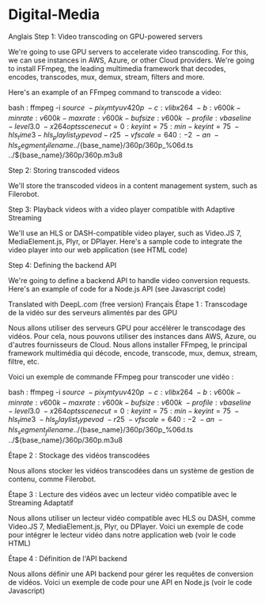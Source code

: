 # Digital-Media
Anglais
Step 1: Video transcoding on GPU-powered servers

We're going to use GPU servers to accelerate video transcoding. For this, we can use instances in AWS, Azure, or other Cloud providers. We're going to install FFmpeg, the leading multimedia framework that decodes, encodes, transcodes, mux, demux, stream, filters and more.

Here's an example of an FFmpeg command to transcode a video:

bash : 
ffmpeg -i ${source} \
  -pix_fmt yuv420p \
  -c:v libx264 \
  -b:v 600k -minrate:v 600k -maxrate:v 600k -bufsize:v 600k \
  -profile:v baseline -level 3.0 \
  -x264opts scenecut=0:keyint=75:min-keyint=75 \
  -hls_time 3
  -hls_playlist_type vod
  -r 25 \
  -vf scale=640:-2 \
  -an \
  -hls_segment_filename ../${base_name}/360p/360p_%06d.ts ../${base_name}/360p/360p.m3u8

Step 2: Storing transcoded videos

We'll store the transcoded videos in a content management system, such as Filerobot.

Step 3: Playback videos with a video player compatible with Adaptive Streaming

We'll use an HLS or DASH-compatible video player, such as Video.JS 7, MediaElement.js, Plyr, or DPlayer. Here's a sample code to integrate the video player into our web application (see HTML code)

Step 4: Defining the backend API

We're going to define a backend API to handle video conversion requests. Here's an example of code for a Node.js API (see Javascript code)

Translated with DeepL.com (free version)
Français
Étape 1 : Transcodage de la vidéo sur des serveurs alimentés par des GPU

Nous allons utiliser des serveurs GPU pour accélérer le transcodage des vidéos. Pour cela, nous pouvons utiliser des instances dans AWS, Azure, ou d'autres fournisseurs de Cloud. Nous allons installer FFmpeg, le principal framework multimédia qui décode, encode, transcode, mux, demux, stream, filtre, etc.

Voici un exemple de commande FFmpeg pour transcoder une vidéo :

bash : 
ffmpeg -i ${source} \
  -pix_fmt yuv420p \
  -c:v libx264 \
  -b:v 600k -minrate:v 600k -maxrate:v 600k -bufsize:v 600k \
  -profile:v baseline -level 3.0 \
  -x264opts scenecut=0:keyint=75:min-keyint=75 \
  -hls_time 3 \
  -hls_playlist_type vod \
  -r 25 \
  -vf scale=640:-2 \
  -an \
  -hls_segment_filename ../${base_name}/360p/360p_%06d.ts ../${base_name}/360p/360p.m3u8

Étape 2 : Stockage des vidéos transcodées

Nous allons stocker les vidéos transcodées dans un système de gestion de contenu, comme Filerobot.

Étape 3 : Lecture des vidéos avec un lecteur vidéo compatible avec le Streaming Adaptatif

Nous allons utiliser un lecteur vidéo compatible avec HLS ou DASH, comme Video.JS 7, MediaElement.js, Plyr, ou DPlayer. Voici un exemple de code pour intégrer le lecteur vidéo dans notre application web (voir le code HTML)

Étape 4 : Définition de l'API backend

Nous allons définir une API backend pour gérer les requêtes de conversion de vidéos. Voici un exemple de code pour une API en Node.js (voir le code Javascript)
